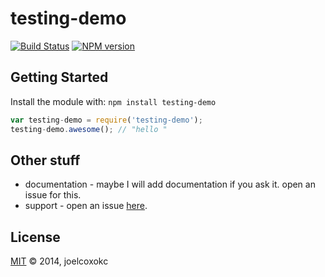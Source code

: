 # testing-demo 



[![Build Status](https://secure.travis-ci.org/joelcoxokc/testing-demo.png?branch=master)](http://travis-ci.org/joelcoxokc/testing-demo) [![NPM version](https://badge-me.herokuapp.com/api/npm/testing-demo.png)](http://badges.enytc.com/for/npm/testing-demo) 

## Getting Started
Install the module with: `npm install testing-demo`

```javascript
var testing-demo = require('testing-demo');
testing-demo.awesome(); // "hello "
```

## Other stuff

* documentation - maybe I will add documentation if you ask it. open an issue for this.
* support - open an issue [here](https://github.com/joelcoxokc/testing-demo/issues).

## License
[MIT](http://opensource.org/licenses/MIT) © 2014, joelcoxokc